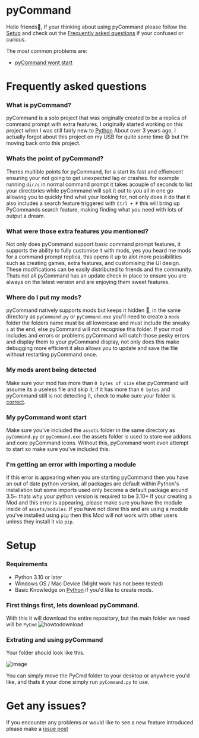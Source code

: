# pyCommand

Hello friends👋, If your thinking about using pyCommand please follow the [Setup](#Setup) and check out the [Frequently asked questions](#frequently-asked-questions) if your confused or curious.

The most common problems are:
  - [pyCommand wont start](#my-pycommand-wont-start)

# Frequently asked questions

### What is pyCommand?
pyCommand is a solo project that was originally created to be a replica of command prompt with extra features, I originally started working on this project when I was still fairly new to [Python](https://www.python.org/) About over 3 years ago, I actually forgot about this project on my USB for quite some time 😅 but I'm moving back onto this project.

### Whats the point of pyCommand?
Theres multible points for pyCommand, for a start its fast and effiencent ensuring your not going to get unexpected lag or crashes. for example running `dir/s` in normal command prompt it takes acouple of seconds to list your directories while pyCommand will spit it out to you all in one go allowing you to quickly find what your looking for, not only does it do that it also includes a search feature triggered with `Ctrl + F` this will bring up PyCommands search feature, making finding what you need with lots of output a dream.

### What were those extra features you mentioned?
Not only does pyCommand support basic command prompt features, it supports the ability to fully customise it with mods, yes you heard me mods for a command prompt replica, this opens it up to alot more possibilities such as creating games, extra features, and customising the UI design. These modifications can be easily distributed to friends and the community. Thats not all pyCommand has an update check in place to ensure you are always on the latest version and are enjoying them sweet features. 

### Where do I put my mods?
pyCommand natively supports mods but keeps it hidden 👀, in the same directory as `pyCommand.py` or `pyCommand.exe` you'll need to create a `mods` folder the folders name must be all lowercase and must include the sneaky `s` at the end, else pyCommand will not recognise this folder. If your mod includes and errors or problems pyCommand will catch those pesky errors and display them to your pyCommand display, not only does this make debugging more efficient it also allows you to update and save the file without restarting pyCommand once.

### My mods arent being detected
Make sure your mod has more than `0 bytes of size` else pyCommand will assume its a useless file and skip it, if it has more than `0 bytes` and pyCommand still is not detecting it, check to make sure your folder is [correct](#where-do-i-put-my-mods).

### My pyCommand wont start
Make sure you've included the `assets` folder in the same directory as `pyCommand.py` or `pyCommand.exe` the assets folder is used to store `mod` addons and core pyCommand icons. Without this, pyCommand wont even attempt to start so make sure you've included this.

### I'm getting an error with importing a module
If this error is appearing when you are starting pyCommand then you have an out of date python version, all packages are default within Python's installation but some imports used only become a default package around 3.5~ thats why your python version is required to be 3.10+
If your creating a Mod and this error is appearing, please make sure you have the module inside of `assets/modules`. If you have not done this and are using a module you've installed using `pip` then this Mod will not work with other users unless they install it via `pip`.


# Setup

### Requirements
  - Python 3.10 or later
  - Windows OS / Mac Device (Might work has not been tested)
  - Basic Knowledge on [Python](https://www.python.org/) if you'd like to create mods.

### First things first, lets download pyCommand.
With this it will download the entire repository, but the main folder we need will be `PyCmd`
![howtodownload](https://github.com/9ekt/pyCommand/assets/129973190/b3bcf9ec-714a-41b5-b3d7-0e7bc5982f1b)

### Extrating and using pyCommand
Your folder should look like this.

![image](https://github.com/9ekt/pyCommand/assets/129973190/5562f8db-7569-47cb-9ae9-da6284b73ef5)


You can simply move the PyCmd folder to your desktop or anywhere you'd like, and thats it your done simply run `pyCommand.py` to use.


# Get any issues?

If you encounter any problems or would like to see a new feature introduced please make a [issue post](https://github.com/9ekt/pyCommand/issues)



